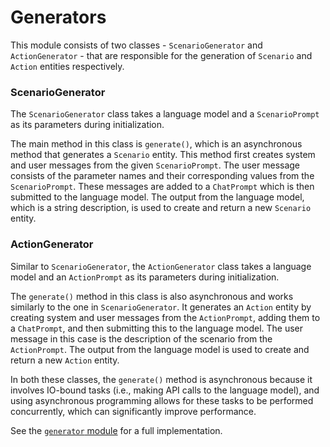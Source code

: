 # Generators

This module consists of two classes - `ScenarioGenerator` and `ActionGenerator` - that are responsible for the generation of `Scenario` and `Action` entities respectively.

### ScenarioGenerator

The `ScenarioGenerator` class takes a language model and a `ScenarioPrompt` as its parameters during initialization.

The main method in this class is `generate()`, which is an asynchronous method that generates a `Scenario` entity.
This method first creates system and user messages from the given `ScenarioPrompt`.
The user message consists of the parameter names and their corresponding values from the `ScenarioPrompt`.
These messages are added to a `ChatPrompt` which is then submitted to the language model.
The output from the language model, which is a string description, is used to create and return a new `Scenario` entity.

### ActionGenerator

Similar to `ScenarioGenerator`, the `ActionGenerator` class takes a language model and an `ActionPrompt` as its parameters during initialization.

The `generate()` method in this class is also asynchronous and works similarly to the one in `ScenarioGenerator`.
It generates an `Action` entity by creating system and user messages from the `ActionPrompt`, adding them to a `ChatPrompt`, and then submitting this to the language model.
The user message in this case is the description of the scenario from the `ActionPrompt`. The output from the language model is used to create and return a new `Action` entity.

In both these classes, the `generate()` method is asynchronous because it involves IO-bound tasks (i.e., making API calls to the language model), and using asynchronous programming allows for these tasks to be performed concurrently, which can significantly improve performance.

See the [`generator` module](../../src/gato/generator.py) for a full implementation.
